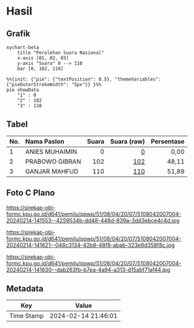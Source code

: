 # Hasil

## Grafik

```mermaid
xychart-beta
    title "Perolehan Suara Nasional"
    x-axis [01, 02, 03]
    y-axis "Suara" 0 --> 110
    bar [0, 102, 110]
```

```mermaid
%%{init: {"pie": {"textPosition": 0.5}, "themeVariables": {"pieOuterStrokeWidth": "5px"}} }%%
pie showData
    "1" : 0
    "2" : 102
    "3" : 110
```

## Tabel

| No. | Nama Paslon    | Suara | Suara (raw) | Persentase |
|:--- |:-------------- | -----:| -----------:| ----------:|
| 1   | ANIES MUHAIMIN | 0     | [0][p-1]    | 0,00       |
| 2   | PRABOWO GIBRAN | 102   | [102][p-2]  | 48,11      |
| 3   | GANJAR MAHFUD  | 110   | [110][p-3]  | 51,89      |


[p-1]: https://github.com/gigit-pemilu/pemilu-2024/blob/main/pilpres/hitung-suara/sub/51-bali/sub/08-buleleng/sub/04-banjar/sub/2007-gobleg/sub/004-tps/sub/paslon-1.txt
[p-2]: https://github.com/gigit-pemilu/pemilu-2024/blob/main/pilpres/hitung-suara/sub/51-bali/sub/08-buleleng/sub/04-banjar/sub/2007-gobleg/sub/004-tps/sub/paslon-2.txt
[p-3]: https://github.com/gigit-pemilu/pemilu-2024/blob/main/pilpres/hitung-suara/sub/51-bali/sub/08-buleleng/sub/04-banjar/sub/2007-gobleg/sub/004-tps/sub/paslon-3.txt

## Foto C Plano

https://sirekap-obj-formc.kpu.go.id/d641/pemilu/ppwp/51/08/04/20/07/5108042007004-20240214-141553--4259534b-dd48-448d-839a-3dd3ebce4c4d.jpg

https://sirekap-obj-formc.kpu.go.id/d641/pemilu/ppwp/51/08/04/20/07/5108042007004-20240214-141621--048c3134-42b8-48f8-abab-323e8d358f8c.jpg

https://sirekap-obj-formc.kpu.go.id/d641/pemilu/ppwp/51/08/04/20/07/5108042007004-20240214-141630--dab263fb-b7ea-4a94-a313-d15abf71af44.jpg


## Metadata

| Key        | Value               |
| ---------- | ------------------- |
| Time Stamp | 2024-02-14 21:46:01 |



